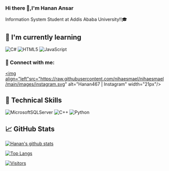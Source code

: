 ### Hi there 👋,I'm Hanan Ansar
Information System Student at Addis Ababa University!!🎓

## 🌱 I'm currently learning

![C#](https://img.shields.io/badge/c%23-%23239120.svg?style=for-the-badge&logo=c-sharp&logoColor=white)
![HTML5](https://img.shields.io/badge/html5-%23E34F26.svg?style=for-the-badge&logo=html5&logoColor=white)
![JavaScript](https://img.shields.io/badge/javascript-%23323330.svg?style=for-the-badge&logo=javascript&logoColor=%23F7DF1E)

### 🤝 Connect with me:
<a href="https://instagram.com/nihaesmael"><img align="left"src="https://raw.githubusercontent.com/nihaesmael/nihaesmael/main/images/instagram.svg" alt="Hanan467 | Instagram" width="21px"/></a>

## 💼 Technical Skills

![MicrosoftSQLServer](https://img.shields.io/badge/Microsoft%20SQL%20Server-CC2927?style=for-the-badge&logo=microsoft%20sql%20server&logoColor=white)
![C++](https://img.shields.io/badge/c++-%2300599C.svg?style=for-the-badge&logo=c%2B%2B&logoColor=white)
![Python](https://img.shields.io/badge/python-3670A0?style=for-the-badge&logo=python&logoColor=ffdd54)

## 📈 GitHub Stats 

[![Hanan's github stats](https://github-readme-stats.vercel.app/api?username=Hanan467)](https://github.com/Hanan467)

[![Top Langs](https://github-readme-stats.vercel.app/api/top-langs/?username=Hanan467&layout=compact)](https://github.com/Hanan467)

[![Visitors](https://visitor-badge.glitch.me/badge?page_id=Hanan467.Hanan467)](https://www.Hanan.dev/)
